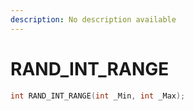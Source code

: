 ```yaml
---
description: No description available 
---
```


# RAND_INT_RANGE

```cpp
int RAND_INT_RANGE(int _Min, int _Max);
```